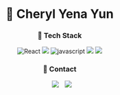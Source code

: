 <div align="center">
    
# 🌠 Cheryl Yena Yun 

### 🧶 Tech Stack

![React](https://img.shields.io/badge/-React-61DAFB?&logo=react&logoColor=white)
<img src="https://img.shields.io/badge/TypeScript-3178C6?style=flat-square&logo=TypeScript&logoColor=white"/> 
    ![javascript](https://img.shields.io/badge/-JavaScript-F7E01C?&logo=JavaScript&logoColor=white)
<img src="https://img.shields.io/badge/CSS3-1572B6?style=flat-square&logo=CSS3&logoColor=white"/>
    <img src="https://img.shields.io/badge/HTML5-E34F26?style=flat-square&logo=HTML5&logoColor=white"/>

### 🧲 Contact
<p align="center>
<a href="mailto:cheryleduart@gmail.com">
    <img 
        src="https://img.shields.io/badge/-cheryleduart@gmail.com-c14438?style=flat-square&logo=Gmail&logoColor=white"
        style="height : auto; margin-left : 10px; margin-right : 10px;"
    />
</a>
    <a href='https://velog.io/@yena1025'><img src="https://img.shields.io/badge/velog-34e0a1?style=flat-square&logo=Vimeo&logoColor=white"/></a>
</p>

    
